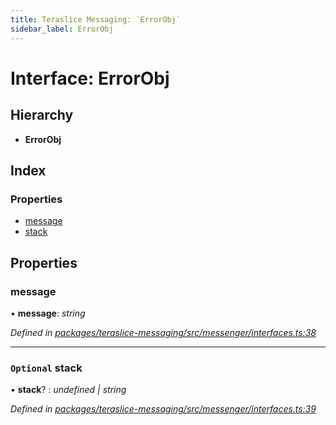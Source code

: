 ```yaml
---
title: Teraslice Messaging: `ErrorObj`
sidebar_label: ErrorObj
---
```


# Interface: ErrorObj

## Hierarchy

* **ErrorObj**

## Index

### Properties

* [message](errorobj.md#message)
* [stack](errorobj.md#optional-stack)

## Properties

###  message

• **message**: *string*

*Defined in [packages/teraslice-messaging/src/messenger/interfaces.ts:38](https://github.com/terascope/teraslice/blob/f95bb5556/packages/teraslice-messaging/src/messenger/interfaces.ts#L38)*

___

### `Optional` stack

• **stack**? : *undefined | string*

*Defined in [packages/teraslice-messaging/src/messenger/interfaces.ts:39](https://github.com/terascope/teraslice/blob/f95bb5556/packages/teraslice-messaging/src/messenger/interfaces.ts#L39)*
